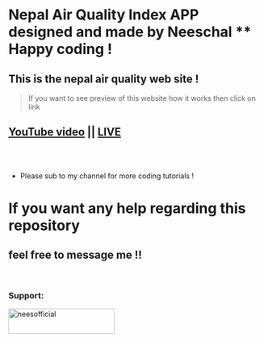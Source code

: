 ﻿# Nepal Air Quality Index APP designed and made by Neeschal \*\* Happy coding !

## This is the nepal air quality web site !

> If you want to see preview of this website how it works then click on link

## [YouTube video](https://www.youtube.com/watch?v=60jy8wfUivc) || [LIVE](http://neesnepalapi.eu5.net/)

<br>
<br>

- Please sub to my channel for more coding tutorials !

# If you want any help regarding this repository

## feel free to message me !!

<br>

<h3 align="left">Support:</h3>
<p><a href="https://www.buymeacoffee.com/neesofficial"> <img align="left" src="https://cdn.buymeacoffee.com/buttons/v2/default-yellow.png" height="50" width="210" alt="neesofficial" /></a></p><br><br>
